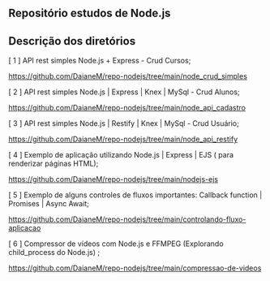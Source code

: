 ## Repositório estudos de Node.js

## Descrição dos diretórios

[ 1 ] API rest simples Node.js + Express - Crud Cursos;

https://github.com/DaianeM/repo-nodejs/tree/main/node_crud_simples

[ 2 ] API rest simples Node.js | Express | Knex | MySql - Crud Alunos; 

https://github.com/DaianeM/repo-nodejs/tree/main/node_api_cadastro

[ 3 ] API rest simples Node.js | Restify | Knex | MySql - Crud Usuário; 

https://github.com/DaianeM/repo-nodejs/tree/main/node_api_restify

[ 4 ] Exemplo de aplicação utilizando Node.js | Express | EJS ( para renderizar páginas HTML); 

https://github.com/DaianeM/repo-nodejs/tree/main/nodejs-ejs

[ 5 ] Exemplo de alguns controles de fluxos importantes: Callback function | Promises | Async Await; 

https://github.com/DaianeM/repo-nodejs/tree/main/controlando-fluxo-aplicacao

[ 6 ] Compressor de vídeos com Node.js e FFMPEG (Explorando child_process do Node.js) ; 

https://github.com/DaianeM/repo-nodejs/tree/main/compressao-de-videos
